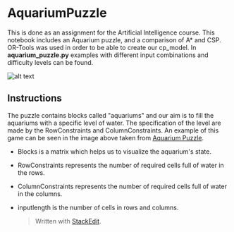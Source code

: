 
# AquariumPuzzle
This is done as an assignment for the Artificial Intelligence course. This notebook includes an Aquarium puzzle, and a comparison of  A* and CSP. OR-Tools was used in order to be able to create our  cp_model. In **aquarium_puzzle.py** examples with different input combinations and difficulty levels can be found.

![alt text](https://www.puzzle-aquarium.com/art/og/puzzle-aquarium.png)

## Instructions

The puzzle contains blocks called "aquariums"  and our aim is to fill the aquariums with a specific level of water. The specification of the level are made by the RowConstraints and ColumnConstraints.  An example of this game can be seen in the image above taken from [Aquarium Puzzle](https://www.puzzle-aquarium.com/).

-   Blocks  is a matrix which helps us to visualize the aquarium's state. 
- RowConstraints represents the number of required cells full of water in the rows. 
- ColumnConstraints represents the number of required cells full of water in the columns. 
- inputlength is the number of cells in rows and columns. 

	> Written with [StackEdit](https://stackedit.io/).
